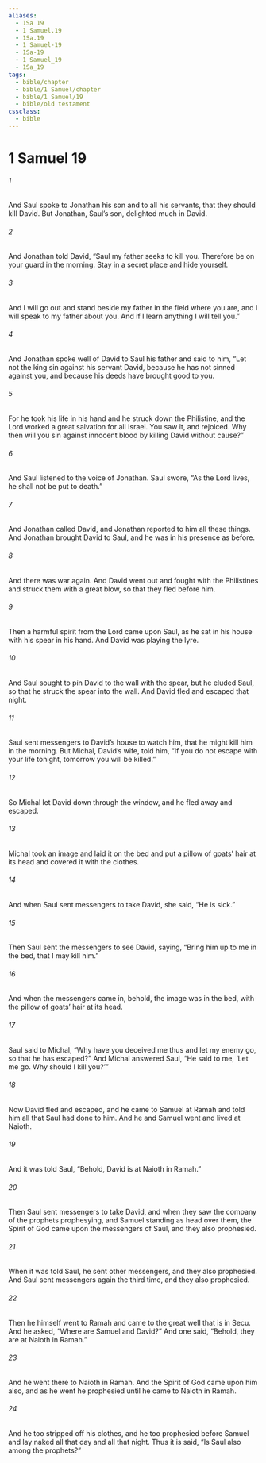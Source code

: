 ```yaml
---
aliases:
  - 1Sa 19
  - 1 Samuel.19
  - 1Sa.19
  - 1 Samuel-19
  - 1Sa-19
  - 1 Samuel_19
  - 1Sa_19
tags:
  - bible/chapter
  - bible/1 Samuel/chapter
  - bible/1 Samuel/19
  - bible/old testament
cssclass:
  - bible
---
```


# 1 Samuel 19

###### 1
And Saul spoke to Jonathan his son and to all his servants, that they should kill David. But Jonathan, Saul’s son, delighted much in David.
###### 2
And Jonathan told David, “Saul my father seeks to kill you. Therefore be on your guard in the morning. Stay in a secret place and hide yourself.
###### 3
And I will go out and stand beside my father in the field where you are, and I will speak to my father about you. And if I learn anything I will tell you.”
###### 4
And Jonathan spoke well of David to Saul his father and said to him, “Let not the king sin against his servant David, because he has not sinned against you, and because his deeds have brought good to you.
###### 5
For he took his life in his hand and he struck down the Philistine, and the Lord worked a great salvation for all Israel. You saw it, and rejoiced. Why then will you sin against innocent blood by killing David without cause?”
###### 6
And Saul listened to the voice of Jonathan. Saul swore, “As the Lord lives, he shall not be put to death.”
###### 7
And Jonathan called David, and Jonathan reported to him all these things. And Jonathan brought David to Saul, and he was in his presence as before.
###### 8
And there was war again. And David went out and fought with the Philistines and struck them with a great blow, so that they fled before him.
###### 9
Then a harmful spirit from the Lord came upon Saul, as he sat in his house with his spear in his hand. And David was playing the lyre.
###### 10
And Saul sought to pin David to the wall with the spear, but he eluded Saul, so that he struck the spear into the wall. And David fled and escaped that night.
###### 11
Saul sent messengers to David’s house to watch him, that he might kill him in the morning. But Michal, David’s wife, told him, “If you do not escape with your life tonight, tomorrow you will be killed.”
###### 12
So Michal let David down through the window, and he fled away and escaped.
###### 13
Michal took an image and laid it on the bed and put a pillow of goats’ hair at its head and covered it with the clothes.
###### 14
And when Saul sent messengers to take David, she said, “He is sick.”
###### 15
Then Saul sent the messengers to see David, saying, “Bring him up to me in the bed, that I may kill him.”
###### 16
And when the messengers came in, behold, the image was in the bed, with the pillow of goats’ hair at its head.
###### 17
Saul said to Michal, “Why have you deceived me thus and let my enemy go, so that he has escaped?” And Michal answered Saul, “He said to me, ‘Let me go. Why should I kill you?’”
###### 18
Now David fled and escaped, and he came to Samuel at Ramah and told him all that Saul had done to him. And he and Samuel went and lived at Naioth.
###### 19
And it was told Saul, “Behold, David is at Naioth in Ramah.”
###### 20
Then Saul sent messengers to take David, and when they saw the company of the prophets prophesying, and Samuel standing as head over them, the Spirit of God came upon the messengers of Saul, and they also prophesied.
###### 21
When it was told Saul, he sent other messengers, and they also prophesied. And Saul sent messengers again the third time, and they also prophesied.
###### 22
Then he himself went to Ramah and came to the great well that is in Secu. And he asked, “Where are Samuel and David?” And one said, “Behold, they are at Naioth in Ramah.”
###### 23
And he went there to Naioth in Ramah. And the Spirit of God came upon him also, and as he went he prophesied until he came to Naioth in Ramah.
###### 24
And he too stripped off his clothes, and he too prophesied before Samuel and lay naked all that day and all that night. Thus it is said, “Is Saul also among the prophets?”


